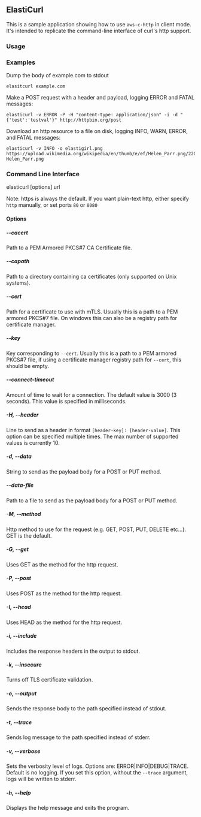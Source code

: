 ## ElastiCurl
This is a sample application showing how to use `aws-c-http` in client mode. It's intended to replicate the command-line interface of curl's http support.

### Usage
### Examples
Dump the body of example.com to stdout

    elasitcurl example.com
    
Make a POST request with a header and payload, logging ERROR and FATAL messages:

    elasticurl -v ERROR -P -H "content-type: application/json" -i -d "{'test':'testval'}" http://httpbin.org/post
    
Download an http resource to a file on disk, logging INFO, WARN, ERROR, and FATAL messages:  

    elasticurl -v INFO -o elastigirl.png https://upload.wikimedia.org/wikipedia/en/thumb/e/ef/Helen_Parr.png/220px-Helen_Parr.png
    
### Command Line Interface
elasticurl [options] url

Note: https is always the default. If you want plain-text http, either specify `http` manually, or set ports `80` or `8080` 

#### Options 
##### --cacert  
Path to a PEM Armored PKCS#7 CA Certificate file.
##### --capath
Path to a directory containing ca certificates (only supported on Unix systems).
##### --cert
Path for a certificate to use with mTLS. Usually this is a path to a PEM armored PKCS#7 file.
On windows this can also be a registry path for certificate manager.
##### --key   
Key corresponding to `--cert`. Usually this is a path to a PEM armored PKCS#7 file, if using a certificate manager
registry path for `--cert`, this should be empty.
##### --connect-timeout
Amount of time to wait for a connection. The default value is 3000 (3 seconds). This value is specified in milliseconds.
##### -H, --header
Line to send as a header in format `[header-key]: [header-value]`. This option can be specified multiple times. The max
number of supported values is currently 10.
##### -d, --data
String to send as the payload body for a POST or PUT method.
##### --data-file
Path to a file to send as the payload body for a POST or PUT method.
##### -M, --method
Http method to use for the request (e.g. GET, POST, PUT, DELETE etc...). GET is the default.
##### -G, --get 
Uses GET as the method for the http request.
##### -P, --post
Uses POST as the method for the http request.
##### -I, --head
Uses HEAD as the method for the http request.
##### -i, --include
Includes the response headers in the output to stdout.
##### -k, --insecure
Turns off TLS certificate validation.
##### -o, --output
Sends the response body to the path specified instead of stdout.
##### -t, --trace
Sends log message to the path specified instead of stderr.
##### -v, --verbose
Sets the verbosity level of logs. Options are: ERROR|INFO|DEBUG|TRACE. Default is no logging. If you set this option,
without the `--trace` argument, logs will be written to stderr.
##### -h, --help
Displays the help message and exits the program.
